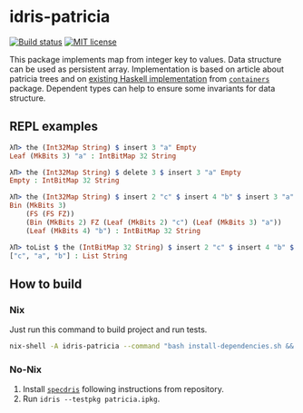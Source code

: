 # idris-patricia

[![Build status](https://secure.travis-ci.org/ChShersh/idris-patricia.svg)](http://travis-ci.org/ChShersh/idris-patricia)
[![MIT license](https://img.shields.io/badge/license-MIT-blue.svg)](https://github.com/vrom911/hs-init/blob/master/LICENSE)

This package implements map from integer key to values. Data structure can be used as persistent array. Implementation is based on article about patricia trees and on [existing Haskell implementation](https://hackage.haskell.org/package/containers-0.5.10.2/docs/Data-IntMap-Lazy.html) from [`containers`](http://hackage.haskell.org/package/containers) package. Dependent types can help to ensure some invariants for data structure.

## REPL examples

```idris
λΠ> the (Int32Map String) $ insert 3 "a" Empty
Leaf (MkBits 3) "a" : IntBitMap 32 String

λΠ> the (Int32Map String) $ delete 3 $ insert 3 "a" Empty
Empty : IntBitMap 32 String

λΠ> the (Int32Map String) $ insert 2 "c" $ insert 4 "b" $ insert 3 "a" Empty
Bin (MkBits 3)
    (FS (FS FZ))
    (Bin (MkBits 2) FZ (Leaf (MkBits 2) "c") (Leaf (MkBits 3) "a"))
    (Leaf (MkBits 4) "b") : IntBitMap 32 String

λΠ> toList $ the (IntBitMap 32 String) $ insert 2 "c" $ insert 4 "b" $ insert 3 "a" Empty
["c", "a", "b"] : List String
```

## How to build

### Nix

Just run this command to build project and run tests.

```bash
nix-shell -A idris-patricia --command "bash install-dependencies.sh && idris --testpkg patricia-nix.ipkg --idrispath dependencies/specdris/src"
```

### No-Nix

1. Install [`specdris`](https://github.com/pheymann/specdris) following instructions from repository.
2. Run `idris --testpkg patricia.ipkg`.
